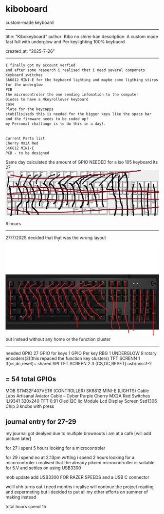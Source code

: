 # kiboboard
custom-made keyboard

---
title: "Kibokeyboard"
author: Kibo no shirei-kan
description: A custom made fast full with underglow and Per keylighting 100% keybaord

created_at: "2025-7-26"

---

```July 26: Started the project 
I finally got my account verfied
and after some reaserch i realised that i need several componets 
Keyboard switches
Sk6812 MINI-E for the keybaord lighting and maybe some ligthing stirps for the underglow
PCB
the microcontroler the one sending infomation to the computer
Diodes to have a Nkeyrollover keyboard
case
Plate for the keycapps
stabilisiseds this is needed for the bigger keys like the space bar
and the firmware needs to be coded up! 
my Personal challange is to do this in a day!.


Current Parts list 
Cherry MX2A Red
SK6812 MINI-E
PCB - to be designed 
```
Same day calculated the amount of GPIO NEEDED for a iso 105 keyboard its 27 
![alt text](keyboard-layout-1.png)

6 hours

-------
27/7/2025
decided that that was the wrong layout
![alt text](image.png)
but instead without any home or the function cluster

---------
needed GPIO
27 GPIO for keys 
1 GPIO Per key RBG 
1 UNDERGLOW
9 rotary encoders(3)(this repaced the function key clusters)
TFT SCRENN  1 3(cs,dc,reset)+ shared SPI TFT SCREEN 2 3 (CS,DC,RESET) 
usb/misc1-2 

= **54 total GPIOs**
---------
MOB 
STM32F407VET6 (CONTROLLER)
SK6812 MINI-E (LIGHTS)
Cable Labs Artisanal Aviator Cable – Cyber Purple
Cherry MX2A Red Switches
ILI9341 320x240 TFT
0.91 Oled I2C Iic Module Lcd Display Screen Ssd1306 Chip
3 knobs with press

journal entry for 27-29
-------
my journal got dealyed due to multiple brownouts i am at a cafe 
[will add picture later]

for 27 i spent 5 hours looking for a microcontroler 

for 29 i spend no at 2:13pm wrtting i spend 2 hours looking for a micorcontroler 
i realised that the already pikced microcontroller is suitable for 5.V
and settles on using USB3300

mob update
add 
USB3300 FOR RAZER SPEEDS
and a USB C connector

 welll uhh turns out i need months i realise will contnue the project reading and expermeting but i decided to put all my other efforts on summer of making instead

 total hours spend 15

 